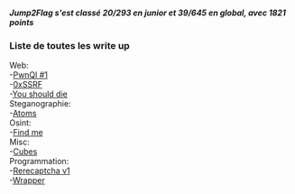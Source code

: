 ##### Jump2Flag s'est classé 20/293 en junior et 39/645 en global, avec 1821 points

### Liste de toutes les write up

Web:<br>
-[PwnQl #1](https://github.com/Jump2Flag/write-up/blob/main/HeroCTF/web/PwnQL-1.md)<br>
-[0xSSRF](https://github.com/Jump2Flag/write-up/blob/main/HeroCTF/web/0xSSRF.md)<br>
-[You should die](https://github.com/Jump2Flag/write-up/blob/main/HeroCTF/web/You%20should%20die.md)<br>
Steganographie:<br>
-[Atoms](https://github.com/Jump2Flag/write-up/blob/main/HeroCTF/Steganographie/Atoms.md)<br>
Osint:<br>
-[Find me](https://github.com/Jump2Flag/write-up/blob/main/HeroCTF/osint/Find%20me.md)<br>
Misc:<br>
-[Cubes](https://github.com/Jump2Flag/write-up/blob/main/HeroCTF/Misc/Cubes.md)<br>
Programmation:<br>
-[Rerecaptcha v1](https://github.com/Jump2Flag/write-up/tree/main/HeroCTF/Programmation/Rerecaptcha_v1)<br>
-[Wrapper](https://github.com/Jump2Flag/write-up/tree/main/HeroCTF/Programmation/Wrapper)<br>
